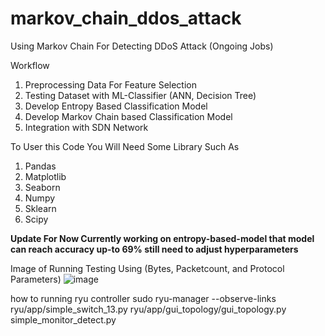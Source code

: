 # markov_chain_ddos_attack
Using Markov Chain For Detecting DDoS Attack (Ongoing Jobs)

Workflow 
1. Preprocessing Data For Feature Selection 
2. Testing Dataset with ML-Classifier (ANN, Decision Tree)
3. Develop Entropy Based Classification Model
4. Develop Markov Chain based Classification Model
5. Integration with SDN Network



To User this Code You Will Need Some Library Such As
1. Pandas
2. Matplotlib 
3. Seaborn
4. Numpy 
5. Sklearn
6. Scipy

**Update For Now Currently working on entropy-based-model that model can reach accuracy up-to 69% still need to adjust hyperparameters**


Image of Running Testing Using (Bytes, Packetcount, and Protocol Parameters)
![image](https://user-images.githubusercontent.com/58820833/143678576-b53354e9-a36a-46c8-9e89-7ab45f4f80cd.png)


how to running ryu controller 
sudo ryu-manager --observe-links ryu/app/simple_switch_13.py ryu/app/gui_topology/gui_topology.py simple_monitor_detect.py

